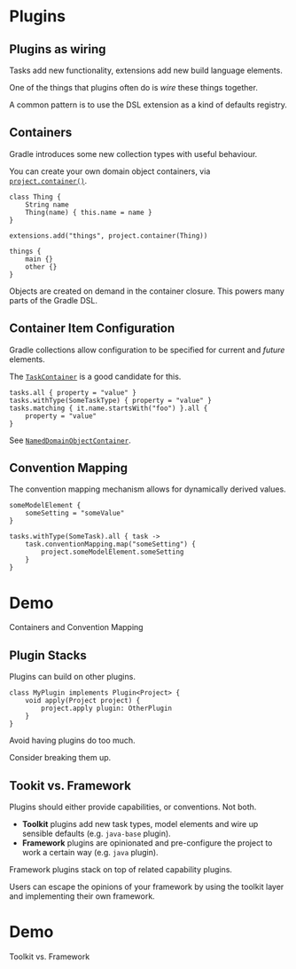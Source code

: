 # Plugins

## Plugins as wiring

Tasks add new functionality, extensions add new build language elements.

One of the things that plugins often do is *wire* these things together. 

A common pattern is to use the DSL extension as a kind of defaults registry.

## Containers

Gradle introduces some new collection types with useful behaviour.

You can create your own domain object containers, via [`project.container()`](http://gradle.org/docs/current/javadoc/org/gradle/api/Project.html#container\(java.lang.Class\)).

    class Thing {
        String name
        Thing(name) { this.name = name }
    }
    
    extensions.add("things", project.container(Thing))
    
    things {
        main {}
        other {}
    }

Objects are created on demand in the container closure. This powers many parts of the Gradle DSL.

## Container Item Configuration

Gradle collections allow configuration to be specified for current and *future* elements. 

The [`TaskContainer`](http://gradle.org/docs/current/javadoc/org/gradle/api/tasks/TaskContainer.html) is a good candidate for this.

    tasks.all { property = "value" }
    tasks.withType(SomeTaskType) { property = "value" }
    tasks.matching { it.name.startsWith("foo") }.all { 
        property = "value" 
    }

See [`NamedDomainObjectContainer`](http://gradle.org/docs/current/javadoc/org/gradle/api/NamedDomainObjectContainer.html).

## Convention Mapping

The convention mapping mechanism allows for dynamically derived values.

    someModelElement {
        someSetting = "someValue"
    }

    tasks.withType(SomeTask).all { task ->
        task.conventionMapping.map("someSetting") { 
            project.someModelElement.someSetting 
        }
    }

# Demo

Containers and Convention Mapping

## Plugin Stacks

Plugins can build on other plugins.

    class MyPlugin implements Plugin<Project> {
        void apply(Project project) {
            project.apply plugin: OtherPlugin
        }
    }

Avoid having plugins do too much. 

Consider breaking them up.

## Tookit vs. Framework

Plugins should either provide capabilities, or conventions. Not both.

* **Toolkit** plugins add new task types, model elements and wire up sensible defaults (e.g. `java-base` plugin).
* **Framework** plugins are opinionated and pre-configure the project to work a certain way (e.g. `java` plugin).

Framework plugins stack on top of related capability plugins.

Users can escape the opinions of your framework by using the toolkit layer and implementing their own framework.

# Demo

Toolkit vs. Framework
